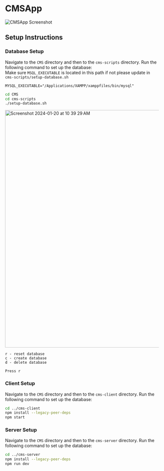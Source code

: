 # CMSApp

![CMSApp Screenshot](https://github.com/Vetagiri-Hrushikesh/CMS/assets/58148267/030a2826-5768-4bf1-9aee-46df2074a0d0)

## Setup Instructions

### Database Setup

Navigate to the `CMS` directory and then to the `cms-scripts` directory. Run the following command to set up the database:<br />
Make sure `MSQL_EXECUTABLE` is located in this path if not please update in `cms-scripts/setup-database.sh`

```
MYSQL_EXECUTABLE="/Applications/XAMPP/xamppfiles/bin/mysql"
```

```bash
cd CMS
cd cms-scripts
./setup-database.sh
```
<img width="776" alt="Screenshot 2024-01-20 at 10 39 29 AM" src="https://github.com/Vetagiri-Hrushikesh/CMS/assets/58148267/8adb9e95-c2f7-4868-919f-570f9808c48e">

```
r - reset database
c - create database
d - delete database
```
`Press r`

### Client Setup

Navigate to the `CMS` directory and then to the `cms-client` directory. Run the following command to set up the database:

```bash
cd ../cms-client
npm install --legacy-peer-deps
npm start
```

### Server Setup

Navigate to the `CMS` directory and then to the `cms-server` directory. Run the following command to set up the database:

```bash
cd ../cms-server
npm install --legacy-peer-deps
npm run dev
```

